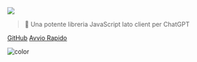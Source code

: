 <!-- _coverpage.md -->

<img class="logo" src="https://raw.githubusercontent.com/kudoai/chatgpt.js/main/media/images/chatgpt.js-logo-dark-mode-padded-7000x777.png">

> 🤖 Una potente libreria JavaScript lato client per ChatGPT

[GitHub](https://github.com/kudoai/chatgpt.js)
[Avvio Rapido](#⚡-importazione-della-libreria)

<!-- background color -->

![color](black)
